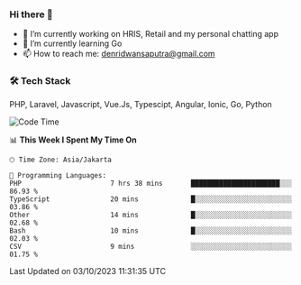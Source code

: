 ### Hi there 👋

- 🔭 I’m currently working on HRIS, Retail and my personal chatting app
- 🌱 I’m currently learning Go
- 📫 How to reach me: denridwansaputra@gmail.com


### 🛠 Tech Stack
PHP, Laravel, Javascript, Vue.Js, Typescipt, Angular, Ionic, Go, Python


<!--START_SECTION:waka-->
![Code Time](http://img.shields.io/badge/Code%20Time-3%2C740%20hrs-blue)

📊 **This Week I Spent My Time On** 

```text
🕑︎ Time Zone: Asia/Jakarta

💬 Programming Languages: 
PHP                      7 hrs 38 mins       ██████████████████████░░░   86.93 % 
TypeScript               20 mins             █░░░░░░░░░░░░░░░░░░░░░░░░   03.86 % 
Other                    14 mins             █░░░░░░░░░░░░░░░░░░░░░░░░   02.68 % 
Bash                     10 mins             █░░░░░░░░░░░░░░░░░░░░░░░░   02.03 % 
CSV                      9 mins              ░░░░░░░░░░░░░░░░░░░░░░░░░   01.75 % 
```


 Last Updated on 03/10/2023 11:31:35 UTC
<!--END_SECTION:waka-->
